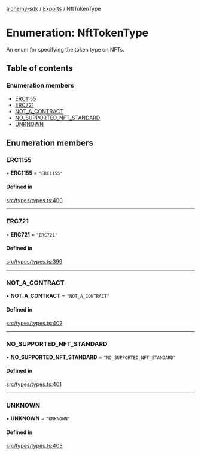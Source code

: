 [alchemy-sdk](../README.md) / [Exports](../modules.md) / NftTokenType

# Enumeration: NftTokenType

An enum for specifying the token type on NFTs.

## Table of contents

### Enumeration members

- [ERC1155](NftTokenType.md#erc1155)
- [ERC721](NftTokenType.md#erc721)
- [NOT\_A\_CONTRACT](NftTokenType.md#not_a_contract)
- [NO\_SUPPORTED\_NFT\_STANDARD](NftTokenType.md#no_supported_nft_standard)
- [UNKNOWN](NftTokenType.md#unknown)

## Enumeration members

### ERC1155

• **ERC1155** = `"ERC1155"`

#### Defined in

[src/types/types.ts:400](https://github.com/alchemyplatform/alchemy-sdk-js/blob/85196e8/src/types/types.ts#L400)

___

### ERC721

• **ERC721** = `"ERC721"`

#### Defined in

[src/types/types.ts:399](https://github.com/alchemyplatform/alchemy-sdk-js/blob/85196e8/src/types/types.ts#L399)

___

### NOT\_A\_CONTRACT

• **NOT\_A\_CONTRACT** = `"NOT_A_CONTRACT"`

#### Defined in

[src/types/types.ts:402](https://github.com/alchemyplatform/alchemy-sdk-js/blob/85196e8/src/types/types.ts#L402)

___

### NO\_SUPPORTED\_NFT\_STANDARD

• **NO\_SUPPORTED\_NFT\_STANDARD** = `"NO_SUPPORTED_NFT_STANDARD"`

#### Defined in

[src/types/types.ts:401](https://github.com/alchemyplatform/alchemy-sdk-js/blob/85196e8/src/types/types.ts#L401)

___

### UNKNOWN

• **UNKNOWN** = `"UNKNOWN"`

#### Defined in

[src/types/types.ts:403](https://github.com/alchemyplatform/alchemy-sdk-js/blob/85196e8/src/types/types.ts#L403)

